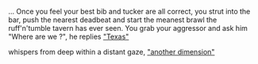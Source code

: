 ... Once you feel your best bib and tucker are all correct, you strut into the
bar, push the nearest deadbeat and start the meanest brawl the ruff'n'tumble
tavern has ever seen.
You grab your aggressor and ask him "Where are we ?", he 
replies ["Texas"](../texas/texas.md) 

whispers from deep within a distant gaze,
["another dimension"](../dimension/dimension.md)
